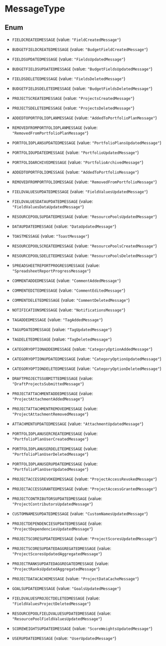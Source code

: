 
# MessageType

## Enum


* `FIELDCREATEDMESSAGE` (value: `"FieldCreatedMessage"`)

* `BUDGETFIELDCREATEDMESSAGE` (value: `"BudgetFieldCreatedMessage"`)

* `FIELDSUPDATEDMESSAGE` (value: `"FieldsUpdatedMessage"`)

* `BUDGETFIELDSUPDATEDMESSAGE` (value: `"BudgetFieldsUpdatedMessage"`)

* `FIELDSDELETEDMESSAGE` (value: `"FieldsDeletedMessage"`)

* `BUDGETFIELDSDELETEDMESSAGE` (value: `"BudgetFieldsDeletedMessage"`)

* `PROJECTSCREATEDMESSAGE` (value: `"ProjectsCreatedMessage"`)

* `PROJECTSDELETEDMESSAGE` (value: `"ProjectsDeletedMessage"`)

* `ADDEDTOPORTFOLIOPLANMESSAGE` (value: `"AddedToPortfolioPlanMessage"`)

* `REMOVEDFROMPORTFOLIOPLANMESSAGE` (value: `"RemovedFromPortfolioPlanMessage"`)

* `PORTFOLIOPLANSUPDATEDMESSAGE` (value: `"PortfolioPlansUpdatedMessage"`)

* `PORTFOLIOUPDATEDMESSAGE` (value: `"PortfolioUpdatedMessage"`)

* `PORTFOLIOARCHIVEDMESSAGE` (value: `"PortfolioArchivedMessage"`)

* `ADDEDTOPORTFOLIOMESSAGE` (value: `"AddedToPortfolioMessage"`)

* `REMOVEDFROMPORTFOLIOMESSAGE` (value: `"RemovedFromPortfolioMessage"`)

* `FIELDVALUESUPDATEDMESSAGE` (value: `"FieldValuesUpdatedMessage"`)

* `FIELDVALUESDATAUPDATEDMESSAGE` (value: `"FieldValuesDataUpdatedMessage"`)

* `RESOURCEPOOLSUPDATEDMESSAGE` (value: `"ResourcePoolsUpdatedMessage"`)

* `DATAUPDATEDMESSAGE` (value: `"DataUpdatedMessage"`)

* `TOASTMESSAGE` (value: `"ToastMessage"`)

* `RESOURCEPOOLSCREATEDMESSAGE` (value: `"ResourcePoolsCreatedMessage"`)

* `RESOURCEPOOLSDELETEDMESSAGE` (value: `"ResourcePoolsDeletedMessage"`)

* `SPREADSHEETREPORTPROGRESSMESSAGE` (value: `"SpreadsheetReportProgressMessage"`)

* `COMMENTADDEDMESSAGE` (value: `"CommentAddedMessage"`)

* `COMMENTEDITEDMESSAGE` (value: `"CommentEditedMessage"`)

* `COMMENTDELETEDMESSAGE` (value: `"CommentDeletedMessage"`)

* `NOTIFICATIONSMESSAGE` (value: `"NotificationsMessage"`)

* `TAGADDEDMESSAGE` (value: `"TagAddedMessage"`)

* `TAGUPDATEDMESSAGE` (value: `"TagUpdatedMessage"`)

* `TAGDELETEDMESSAGE` (value: `"TagDeletedMessage"`)

* `CATEGORYOPTIONADDEDMESSAGE` (value: `"CategoryOptionAddedMessage"`)

* `CATEGORYOPTIONUPDATEDMESSAGE` (value: `"CategoryOptionUpdatedMessage"`)

* `CATEGORYOPTIONDELETEDMESSAGE` (value: `"CategoryOptionDeletedMessage"`)

* `DRAFTPROJECTSSUBMITTEDMESSAGE` (value: `"DraftProjectsSubmittedMessage"`)

* `PROJECTATTACHMENTADDEDMESSAGE` (value: `"ProjectAttachmentAddedMessage"`)

* `PROJECTATTACHMENTREMOVEDMESSAGE` (value: `"ProjectAttachmentRemovedMessage"`)

* `ATTACHMENTUPDATEDMESSAGE` (value: `"AttachmentUpdatedMessage"`)

* `PORTFOLIOPLANUSERCREATEDMESSAGE` (value: `"PortfolioPlanUserCreatedMessage"`)

* `PORTFOLIOPLANUSERDELETEDMESSAGE` (value: `"PortfolioPlanUserDeletedMessage"`)

* `PORTFOLIOPLANUSERUPDATEDMESSAGE` (value: `"PortfolioPlanUserUpdatedMessage"`)

* `PROJECTACCESSREVOKEDMESSAGE` (value: `"ProjectAccessRevokedMessage"`)

* `PROJECTACCESSGRANTEDMESSAGE` (value: `"ProjectAccessGrantedMessage"`)

* `PROJECTCONTRIBUTORSUPDATEDMESSAGE` (value: `"ProjectContributorsUpdatedMessage"`)

* `CUSTOMNAMESUPDATEDMESSAGE` (value: `"CustomNamesUpdatedMessage"`)

* `PROJECTDEPENDENCIESUPDATEDMESSAGE` (value: `"ProjectDependenciesUpdatedMessage"`)

* `PROJECTSCORESUPDATEDMESSAGE` (value: `"ProjectScoresUpdatedMessage"`)

* `PROJECTSCORESUPDATEDAGGREGATEDMESSAGE` (value: `"ProjectScoresUpdatedAggregatedMessage"`)

* `PROJECTRANKSUPDATEDAGGREGATEDMESSAGE` (value: `"ProjectRanksUpdatedAggregatedMessage"`)

* `PROJECTDATACACHEMESSAGE` (value: `"ProjectDataCacheMessage"`)

* `GOALSUPDATEDMESSAGE` (value: `"GoalsUpdatedMessage"`)

* `FIELDVALUESPROJECTDELETEDMESSAGE` (value: `"FieldValuesProjectDeletedMessage"`)

* `RESOURCEPOOLFIELDVALUESUPDATEDMESSAGE` (value: `"ResourcePoolFieldValuesUpdatedMessage"`)

* `SCOREWEIGHTSUPDATEDMESSAGE` (value: `"ScoreWeightsUpdatedMessage"`)

* `USERUPDATEDMESSAGE` (value: `"UserUpdatedMessage"`)



